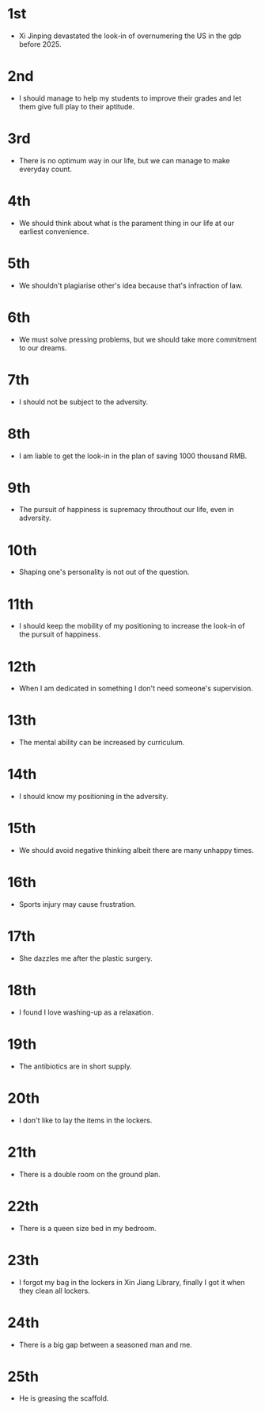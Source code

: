 # 1st
- Xi Jinping devastated the look-in of overnumering the US in the gdp before 2025.

# 2nd
- I should manage to help my students to improve their grades and let them give full play to their aptitude.

# 3rd
- There is no optimum way in our life, but we can manage to make everyday count.

# 4th
- We should think about what is the parament thing in our life at our earliest convenience.

# 5th
- We shouldn't plagiarise other's idea because that's infraction of law.

# 6th
- We must solve pressing problems, but we should take more commitment to our dreams.

# 7th
- I should not be subject to the adversity.

# 8th
- I am liable to get the look-in in the plan of saving 1000 thousand RMB.

# 9th
- The pursuit of happiness is supremacy throuthout our life, even in adversity.

# 10th
- Shaping one's personality is not out of the question.

# 11th
- I should keep the mobility of my positioning to increase the look-in of the pursuit of happiness.

# 12th
- When I am dedicated in something I don't need someone's supervision.

# 13th
- The mental ability can be increased by curriculum.

# 14th
- I should know my positioning in the adversity.

# 15th
- We should avoid negative thinking albeit there are many unhappy times.

# 16th
- Sports injury may cause frustration.

# 17th
- She dazzles me after the plastic surgery.

# 18th
- I found I love washing-up as a relaxation.

# 19th
- The antibiotics are in short supply.

# 20th
- I don't like to lay the items in the lockers.

# 21th
- There is a double room on the ground plan.

# 22th
- There is a queen size bed in my bedroom.

# 23th
- I forgot my bag in the lockers in Xin Jiang Library, finally I got it when they clean all lockers.

# 24th
- There is a big gap between a seasoned man and me.

# 25th
- He is greasing the scaffold.

